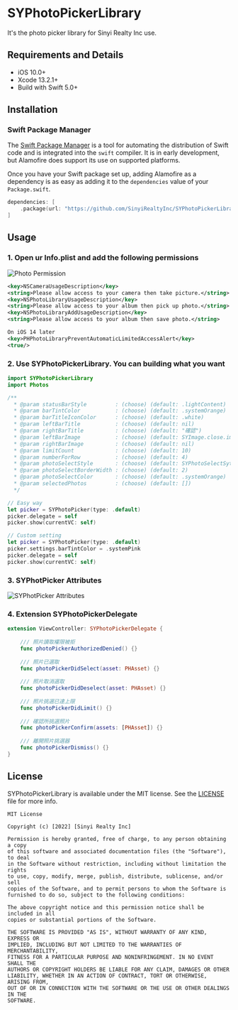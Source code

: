 # SYPhotoPickerLibrary

It's the photo picker library for Sinyi Realty Inc use.

## Requirements and Details

- iOS 10.0+
- Xcode 13.2.1+
- Build with Swift 5.0+

## Installation

### Swift Package Manager

The [Swift Package Manager](https://swift.org/package-manager/) is a tool for automating the distribution of Swift code and is integrated into the `swift` compiler. It is in early development, but Alamofire does support its use on supported platforms.

Once you have your Swift package set up, adding Alamofire as a dependency is as easy as adding it to the `dependencies` value of your `Package.swift`.

```swift
dependencies: [
    .package(url: "https://github.com/SinyiRealtyInc/SYPhotoPickerLibrary", .upToNextMajor(from: "1.0.0"))
]
```

## Usage

### 1. Open ur Info.plist and add the following permissions

![Photo Permission](https://github.com/SinyiRealtyInc/SYPhotoPickerLibrary/blob/main/Resources/lib-img-0.png)

```xml
<key>NSCameraUsageDescription</key>
<string>Please allow access to your camera then take picture.</string>
<key>NSPhotoLibraryUsageDescription</key>
<string>Please allow access to your album then pick up photo.</string>
<key>NSPhotoLibraryAddUsageDescription</key>
<string>Please allow access to your album then save photo.</string>

On iOS 14 later
<key>PHPhotoLibraryPreventAutomaticLimitedAccessAlert</key>
<true/>
```

### 2. Use SYPhotoPickerLibrary. You can building what you want

```swift
import SYPhotoPickerLibrary
import Photos

/**
  * @param statusBarStyle         : (choose) (default: .lightContent)
  * @param barTintColor           : (choose) (default: .systemOrange)     
  * @param barTitleIconColor      : (choose) (default: .white) 
  * @param leftBarTitle           : (choose) (default: nil)
  * @param rightBarTitle          : (choose) (default: "確認")
  * @param leftBarImage           : (choose) (default: SYImage.close.image)
  * @param rightBarImage          : (choose) (default: nil)
  * @param limitCount             : (choose) (default: 10)
  * @param numberForRow           : (choose) (default: 4)
  * @param photoSelectStyle       : (choose) (default: SYPhotoSelectSytle.number)
  * @param photoSelectBorderWidth : (choose) (default: 2)
  * @param photoSelectColor       : (choose) (default: .systemOrange)
  * @param selectedPhotos         : (choose) (default: [])
  */

// Easy way
let picker = SYPhotoPicker(type: .default)
picker.delegate = self
picker.show(currentVC: self)

// Custom setting
let picker = SYPhotoPicker(type: .default)
picker.settings.barTintColor = .systemPink
picker.delegate = self
picker.show(currentVC: self)
```

### 3. SYPhotPicker Attributes

![SYPhotPicker Attributes](https://github.com/SinyiRealtyInc/SYPhotoPickerLibrary/blob/main/Resources/lib-img-1.png)

### 4. Extension SYPhotoPickerDelegate

```swift
extension ViewController: SYPhotoPickerDelegate {
    
    /// 照片讀取權限被拒
    func photoPickerAuthorizedDenied() {}
    
    /// 照片已選取
    func photoPickerDidSelect(asset: PHAsset) {}
    
    /// 照片取消選取
    func photoPickerDidDeselect(asset: PHAsset) {}
    
    /// 照片挑選已達上限
    func photoPickerDidLimit() {}
    
    /// 確認所挑選照片
    func photoPickerConfirm(assets: [PHAsset]) {}
    
    /// 離開照片挑選器
    func photoPickerDismiss() {}
}
```

## License

SYPhotoPickerLibrary is available under the MIT license. See the [LICENSE](LICENSE) file for more info.

    MIT License

    Copyright (c) [2022] [Sinyi Realty Inc]

    Permission is hereby granted, free of charge, to any person obtaining a copy
    of this software and associated documentation files (the "Software"), to deal
    in the Software without restriction, including without limitation the rights
    to use, copy, modify, merge, publish, distribute, sublicense, and/or sell
    copies of the Software, and to permit persons to whom the Software is
    furnished to do so, subject to the following conditions:

    The above copyright notice and this permission notice shall be included in all
    copies or substantial portions of the Software.

    THE SOFTWARE IS PROVIDED "AS IS", WITHOUT WARRANTY OF ANY KIND, EXPRESS OR
    IMPLIED, INCLUDING BUT NOT LIMITED TO THE WARRANTIES OF MERCHANTABILITY,
    FITNESS FOR A PARTICULAR PURPOSE AND NONINFRINGEMENT. IN NO EVENT SHALL THE
    AUTHORS OR COPYRIGHT HOLDERS BE LIABLE FOR ANY CLAIM, DAMAGES OR OTHER
    LIABILITY, WHETHER IN AN ACTION OF CONTRACT, TORT OR OTHERWISE, ARISING FROM,
    OUT OF OR IN CONNECTION WITH THE SOFTWARE OR THE USE OR OTHER DEALINGS IN THE
    SOFTWARE.
